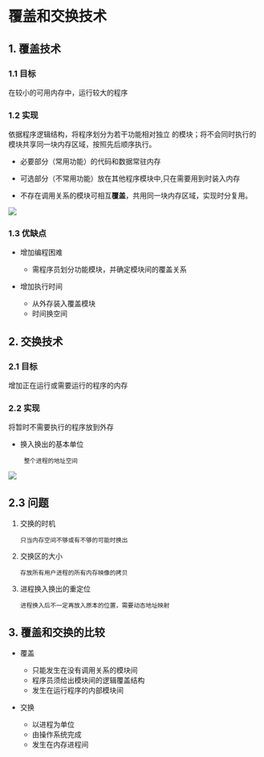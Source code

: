 # 覆盖和交换技术

## 1. 覆盖技术

### 1.1 目标

在较小的可用内存中，运行较大的程序

### 1.2 实现

依据程序逻辑结构，将程序划分为若干功能相对独立
的模块；将不会同时执行的模块共享同一块内存区域，按照先后顺序执行。

- 必要部分（常用功能）的代码和数据常驻内存

- 可选部分（不常用功能）放在其他程序模块中,只在需要用到时装入内存

- 不存在调用关系的模块可相互**覆盖**，共用同一块内存区域，实现时分复用。


![](https://gitee.com/existorlive/exist-or-live-pic/raw/master/%E6%88%AA%E5%B1%8F2020-10-18%20%E4%B8%8B%E5%8D%883.21.10.png)


### 1.3 优缺点

- 增加编程困难
    
    - 需程序员划分功能模块，并确定模块间的覆盖关系

- 增加执行时间
  
    - 从外存装入覆盖模块
    - 时间换空间



## 2. 交换技术

### 2.1 目标

增加正在运行或需要运行的程序的内存

### 2.2 实现

将暂时不需要执行的程序放到外存

- 换入换出的基本单位
    
       整个进程的地址空间

![](https://gitee.com/existorlive/exist-or-live-pic/raw/master/%E6%88%AA%E5%B1%8F2020-10-18%20%E4%B8%8B%E5%8D%883.39.54.png)

## 2.3 问题

1. 交换的时机
   
       只当内存空间不够或有不够的可能时换出

2. 交换区的大小
        
       存放所有用户进程的所有内存映像的拷贝

3. 进程换入换出的重定位
       
       进程换入后不一定再放入原本的位置，需要动态地址映射



## 3. 覆盖和交换的比较

- 覆盖 

    - 只能发生在没有调用关系的模块间
    - 程序员须给出模块间的逻辑覆盖结构
    - 发生在运行程序的内部模块间

- 交换
  
    - 以进程为单位
    - 由操作系统完成
    - 发生在内存进程间




